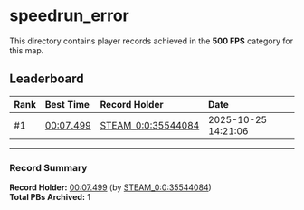 # speedrun_error

This directory contains player records achieved in the **500 FPS** category for this map.

## Leaderboard

| Rank | Best Time | Record Holder | Date                |
| :--- | :-------- | :------------ | :------------------ |
| #1   | [00:07.499](./00007499_STEAM_0_0_35544084_20251025-142106.zip) | [STEAM_0:0:35544084](https://speedrun16.com/profile/STEAM_0:0:35544084)   | 2025-10-25 14:21:06 |

---

### Record Summary
**Record Holder:** [00:07.499](./00007499_STEAM_0_0_35544084_20251025-142106.zip) (by [STEAM_0:0:35544084](https://speedrun16.com/profile/STEAM_0:0:35544084))  
**Total PBs Archived:** 1